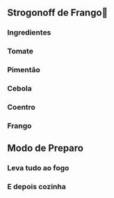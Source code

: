 ## Strogonoff de Frango:chicken:

### Ingredientes

### Tomate

### Pimentão

### Cebola

### Coentro

### Frango



## Modo de Preparo

### Leva tudo ao fogo

### E depois cozinha







